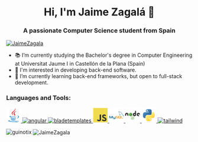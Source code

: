 <h1 align="center">Hi, I'm Jaime Zagalá 👋</h1>
<h3 align="center">A passionate Computer Science student from Spain</h3>

<p align="left"> <a href="https://github.com/ryo-ma/github-profile-trophy"><img src="https://github-profile-trophy.vercel.app/?username=JaimeZagala" alt="JaimeZagala" /></a> </p>

- 📚 I’m currently studying the Bachelor's degree in Computer Engineering at Universitat Jaume I in Castellón de la Plana (Spain)
- 👀 I'm interested in developing back-end software.
- 🌱 I’m currently learning back-end frameworks, but open to full-stack development.


<p align="left">
</p>

<h3 align="left">Languages and Tools:</h3>
<p align="left">
  <a href="https://www.java.com" target="_blank" rel="noreferrer">
    <img src="https://raw.githubusercontent.com/devicons/devicon/master/icons/java/java-original.svg" alt="java" width="40" height="40"/>
  </a>
  <a href="https://angular.io" target="_blank" rel="noreferrer">
    <img src="https://angular.io/assets/images/logos/angular/angular.svg" alt="angular" width="40" height="40"/>
  </a>
  <a href="https://laravel.com/docs/10.x/blade" target="_blank" rel="noreferrer">
  <img src="https://blade-ui-kit.com/images/icon.svg" alt="bladetemplates" width="40" height="40"/>
  </a>
  <a href="https://developer.mozilla.org/en-US/docs/Web/JavaScript" target="_blank" rel="noreferrer">
    <img src="https://raw.githubusercontent.com/devicons/devicon/master/icons/javascript/javascript-original.svg" alt="javascript" width="40" height="40"/>
  </a>
  <a href="https://www.mysql.com/" target="_blank" rel="noreferrer">
    <img src="https://raw.githubusercontent.com/devicons/devicon/master/icons/mysql/mysql-original-wordmark.svg" alt="mysql" width="40" height="40"/>
  </a>
  <a href="https://nodejs.org" target="_blank" rel="noreferrer">
    <img src="https://raw.githubusercontent.com/devicons/devicon/master/icons/nodejs/nodejs-original-wordmark.svg" alt="nodejs" width="40" height="40"/>
  </a>
  <a href="https://www.python.org" target="_blank" rel="noreferrer">
    <img src="https://raw.githubusercontent.com/devicons/devicon/master/icons/python/python-original.svg" alt="python" width="40" height="40"/>
  </a>
  <a href="https://tailwindcss.com/" target="_blank" rel="noreferrer">
    <img src="https://www.vectorlogo.zone/logos/tailwindcss/tailwindcss-icon.svg" alt="tailwind" width="40" height="40"/>
  </a>
</p>

<p><img align="left" src="https://github-readme-stats.vercel.app/api/top-langs?username=JaimeZagala&show_icons=true&locale=en&layout=compact" alt="guinotix" /></p>

<p>&nbsp;<img align="center" src="https://github-readme-stats.vercel.app/api?username=JaimeZagala&show_icons=true&locale=en" alt="JaimeZagala" /></p>
